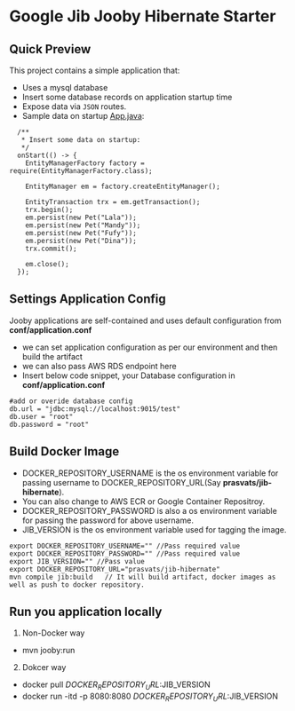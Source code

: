 
# Google Jib Jooby Hibernate Starter


## Quick Preview

This project contains a simple application that:

* Uses a mysql database
* Insert some database records on application startup time
* Expose data via `JSON` routes.
* Sample data on startup [App.java](https://github.com/prasvats/hibernate-starter/blob/master/src/main/java/starter/hbm/App.java):

```
  /**
   * Insert some data on startup:
   */
  onStart(() -> {
    EntityManagerFactory factory = require(EntityManagerFactory.class);

    EntityManager em = factory.createEntityManager();

    EntityTransaction trx = em.getTransaction();
    trx.begin();
    em.persist(new Pet("Lala"));
    em.persist(new Pet("Mandy"));
    em.persist(new Pet("Fufy"));
    em.persist(new Pet("Dina"));
    trx.commit();

    em.close();
  });
```
## Settings Application Config

Jooby applications are self-contained and uses default configuration from **conf/application.conf**
  - we can set application configuration as per our environment and then build the artifact
  - we can also pass AWS RDS endpoint here
  - Insert below code snippet, your Database configuration in  **conf/application.conf**
```
#add or overide database config
db.url = "jdbc:mysql://localhost:9015/test"
db.user = "root"
db.password = "root"
```

## Build Docker Image
  - DOCKER_REPOSITORY_USERNAME is the os environment variable for passing username to DOCKER_REPOSITORY_URL(Say **prasvats/jib-hibernate**).
  - You can also change to AWS ECR or Google Container Repositroy.
  - DOCKER_REPOSITORY_PASSWORD is also a os environment variable for passing the password for above username.
  - JIB_VERSION is the os environment variable used for tagging the image.

  ```
export DOCKER_REPOSITORY_USERNAME="" //Pass required value
export DOCKER_REPOSITORY_PASSWORD="" //Pass required value
export JIB_VERSION="" //Pass value
export DOCKER_REPOSITORY_URL="prasvats/jib-hibernate"
mvn compile jib:build   // It will build artifact, docker images as well as push to docker repository.
  ```


## Run you application locally 
1. Non-Docker way 
  - mvn jooby:run 

2. Dokcer way 
  - docker pull $DOCKER_REPOSITORY_URL:$JIB_VERSION
  - docker run -itd -p 8080:8080 $DOCKER_REPOSITORY_URL:$JIB_VERSION
